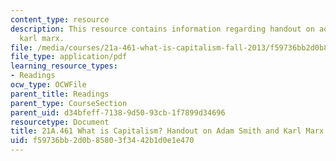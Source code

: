 ```yaml
---
content_type: resource
description: This resource contains information regarding handout on adam smith and
  karl marx.
file: /media/courses/21a-461-what-is-capitalism-fall-2013/f59736bb2d0b85803f3442b1d0e1e470_MIT21A_461F13_Rd_Qs_Sm_Mr.pdf
file_type: application/pdf
learning_resource_types:
- Readings
ocw_type: OCWFile
parent_title: Readings
parent_type: CourseSection
parent_uid: d34bfeff-7138-9d50-93cb-1f7899d34696
resourcetype: Document
title: 21A.461 What is Capitalism? Handout on Adam Smith and Karl Marx
uid: f59736bb-2d0b-8580-3f34-42b1d0e1e470
---
```

